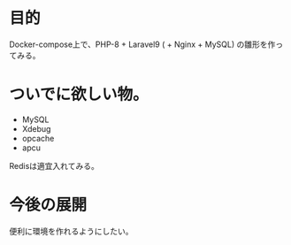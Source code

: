 # 目的
Docker-compose上で、PHP-8 + Laravel9 ( + Nginx + MySQL) の雛形を作ってみる。

# ついでに欲しい物。
- MySQL
- Xdebug
- opcache
- apcu

Redisは適宜入れてみる。

# 今後の展開
便利に環境を作れるようにしたい。


